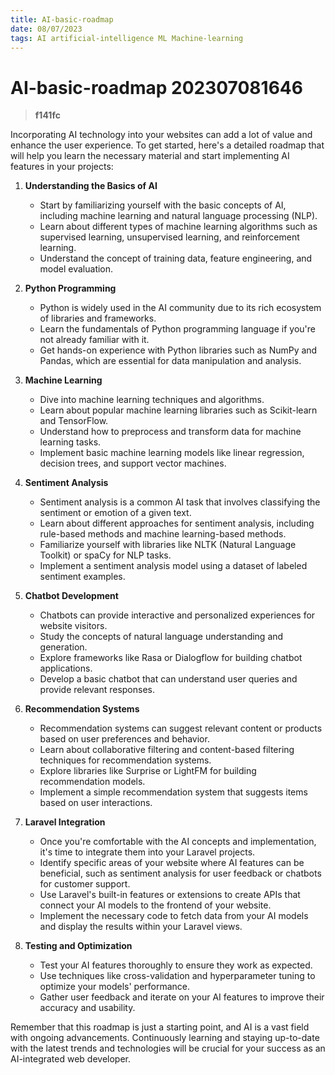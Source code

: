 ```yaml
---
title: AI-basic-roadmap
date: 08/07/2023
tags: AI artificial-intelligence ML Machine-learning
---
```


# **AI-basic-roadmap** 202307081646 
> **f141fc**

  

Incorporating AI technology into your websites can add a lot of value and enhance the user experience. To get started, here's a detailed roadmap that will help you learn the necessary material and start implementing AI features in your projects:

1.  **Understanding the Basics of AI**
    
    -   Start by familiarizing yourself with the basic concepts of AI, including machine learning and natural language processing (NLP).
    -   Learn about different types of machine learning algorithms such as supervised learning, unsupervised learning, and reinforcement learning.
    -   Understand the concept of training data, feature engineering, and model evaluation.
2.  **Python Programming**
    
    -   Python is widely used in the AI community due to its rich ecosystem of libraries and frameworks.
    -   Learn the fundamentals of Python programming language if you're not already familiar with it.
    -   Get hands-on experience with Python libraries such as NumPy and Pandas, which are essential for data manipulation and analysis.
3.  **Machine Learning**
    
    -   Dive into machine learning techniques and algorithms.
    -   Learn about popular machine learning libraries such as Scikit-learn and TensorFlow.
    -   Understand how to preprocess and transform data for machine learning tasks.
    -   Implement basic machine learning models like linear regression, decision trees, and support vector machines.
4.  **Sentiment Analysis**
    
    -   Sentiment analysis is a common AI task that involves classifying the sentiment or emotion of a given text.
    -   Learn about different approaches for sentiment analysis, including rule-based methods and machine learning-based methods.
    -   Familiarize yourself with libraries like NLTK (Natural Language Toolkit) or spaCy for NLP tasks.
    -   Implement a sentiment analysis model using a dataset of labeled sentiment examples.
5.  **Chatbot Development**
    
    -   Chatbots can provide interactive and personalized experiences for website visitors.
    -   Study the concepts of natural language understanding and generation.
    -   Explore frameworks like Rasa or Dialogflow for building chatbot applications.
    -   Develop a basic chatbot that can understand user queries and provide relevant responses.
6.  **Recommendation Systems**
    
    -   Recommendation systems can suggest relevant content or products based on user preferences and behavior.
    -   Learn about collaborative filtering and content-based filtering techniques for recommendation systems.
    -   Explore libraries like Surprise or LightFM for building recommendation models.
    -   Implement a simple recommendation system that suggests items based on user interactions.
7.  **Laravel Integration**
    
    -   Once you're comfortable with the AI concepts and implementation, it's time to integrate them into your Laravel projects.
    -   Identify specific areas of your website where AI features can be beneficial, such as sentiment analysis for user feedback or chatbots for customer support.
    -   Use Laravel's built-in features or extensions to create APIs that connect your AI models to the frontend of your website.
    -   Implement the necessary code to fetch data from your AI models and display the results within your Laravel views.
8.  **Testing and Optimization**
    
    -   Test your AI features thoroughly to ensure they work as expected.
    -   Use techniques like cross-validation and hyperparameter tuning to optimize your models' performance.
    -   Gather user feedback and iterate on your AI features to improve their accuracy and usability.

Remember that this roadmap is just a starting point, and AI is a vast field with ongoing advancements. Continuously learning and staying up-to-date with the latest trends and technologies will be crucial for your success as an AI-integrated web developer.